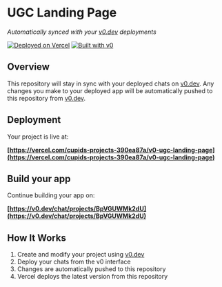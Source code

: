 # UGC Landing Page

*Automatically synced with your [v0.dev](https://v0.dev) deployments*

[![Deployed on Vercel](https://img.shields.io/badge/Deployed%20on-Vercel-black?style=for-the-badge&logo=vercel)](https://vercel.com/cupids-projects-390ea87a/v0-ugc-landing-page)
[![Built with v0](https://img.shields.io/badge/Built%20with-v0.dev-black?style=for-the-badge)](https://v0.dev/chat/projects/BpVGUWMk2dU)

## Overview

This repository will stay in sync with your deployed chats on [v0.dev](https://v0.dev).
Any changes you make to your deployed app will be automatically pushed to this repository from [v0.dev](https://v0.dev).

## Deployment

Your project is live at:

**[https://vercel.com/cupids-projects-390ea87a/v0-ugc-landing-page](https://vercel.com/cupids-projects-390ea87a/v0-ugc-landing-page)**

## Build your app

Continue building your app on:

**[https://v0.dev/chat/projects/BpVGUWMk2dU](https://v0.dev/chat/projects/BpVGUWMk2dU)**

## How It Works

1. Create and modify your project using [v0.dev](https://v0.dev)
2. Deploy your chats from the v0 interface
3. Changes are automatically pushed to this repository
4. Vercel deploys the latest version from this repository